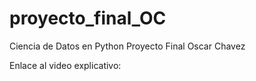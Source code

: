 # proyecto_final_OC
Ciencia de Datos en Python Proyecto Final
Oscar Chavez

Enlace al video explicativo:
<URL>
